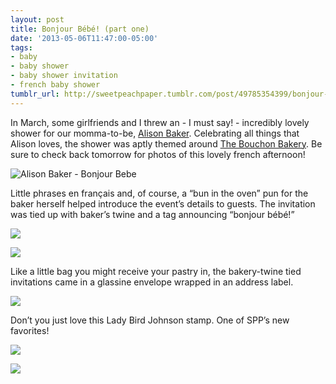 ```yaml
---
layout: post
title: Bonjour Bébé! (part one)
date: '2013-05-06T11:47:00-05:00'
tags:
- baby
- baby shower
- baby shower invitation
- french baby shower
tumblr_url: http://sweetpeachpaper.tumblr.com/post/49785354399/bonjour-bebe
---
```

In March, some girlfriends and I threw an - I must say! - incredibly lovely shower for our momma-to-be, [Alison Baker](http://dfwevents.com/alison-baker-director-of-event-planning-lead-coordinator/). Celebrating all things that Alison loves, the shower was aptly themed around [The Bouchon Bakery](http://bouchonbakery.com/). Be sure to check back tomorrow for photos of this lovely french afternoon!

![Alison Baker - Bonjour Bebe](http://media.tumblr.com/20f13e0de3168436b29ce7a3c2206a99/tumblr_inline_mme0xecXPI1qz4rgp.jpg)

Little phrases en français and, of course, a “bun in the oven” pun for the baker herself helped introduce the event’s details to guests. The invitation was tied up with baker’s twine and a tag announcing “bonjour bébé!”

![](http://media.tumblr.com/4b00b78c1ee60e9939bb0bcc9157b6c6/tumblr_inline_mme0gmAgKq1qz4rgp.jpg)

![](http://media.tumblr.com/6b77e794c0f3cb8cb2d73f379975ba1c/tumblr_inline_mme15tz8c11qz4rgp.jpg)

Like a little bag you might receive your pastry in, the bakery-twine tied invitations came in a glassine envelope wrapped in an address label. 

![](http://media.tumblr.com/fce0f84181da52a073fef6478153d4fe/tumblr_inline_mme0zrdv8V1qz4rgp.jpg)

Don’t you just love this Lady Bird Johnson stamp. One of SPP’s new favorites!

![](http://media.tumblr.com/ef351acca2ca6d2eee2b05fae647d1e8/tumblr_inline_mme0uc8fWl1qz4rgp.jpg)

![](http://media.tumblr.com/68b329f8c9fc1e84066d8df16c8e519d/tumblr_inline_mme1492eVp1qz4rgp.jpg)

